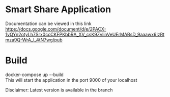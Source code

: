 # Smart Share Application
Documentation can be viewed in this link https://docs.google.com/document/d/e/2PACX-1vQYn2otyLh7Srx0ccCKFPKbbRA_XV_csK9ZvlinVeUErMABsD_9aaawx6IzRtmza9Q-WrA_I_4tN7wg/pub

# Build

docker-compose up --build  
This will start the application in the port 9000 of your localhost

Disclaimer: Latest version is available in the branch
